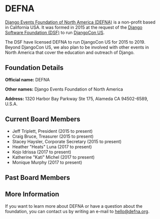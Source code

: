 # DEFNA

[Django Events Foundation of North America (DEFNA)][DEFNA] is a non-profit based in California USA. It was formed in 2015 at the request of the [Django Software Foundation (DSF)][DSF] to run [DjangoCon US][]. 

The DSF have licensed DEFNA to run DjangoCon US for 2015 to 2019. Beyond DjangoCon US, we also plan to be involved with other events in North America that cover the education and outreach of Django.

## Foundation Details

**Official name:** DEFNA

**Other names:** Django Events Foundation of North America

**Address:** 1320 Harbor Bay Parkway Ste 175, Alameda CA 94502-6589, U.S.A.

## Current Board Members

- Jeff Triplett, President (2015 to present)
- Craig Bruce, Treasurer (2015 to present)
- Stacey Haysler, Corporate Secretary (2015 to present)
- Heather "Heats" Luna (2017 to present)
- Kojo Idrissa (2017 to present)
- Katherine "Kati" Michel (2017 to present)
- Monique Murphy (2017 to present)

## Past Board Members

## More Information

If you want to learn more about DEFNA or have a question about the foundation, you can contact us by writing an e-mail to hello@defna.org.

[DEFNA]: https://www.defna.org/
[DjangoCon US]: https://djangocon.us/
[DSF]: https://www.djangoproject.com/
